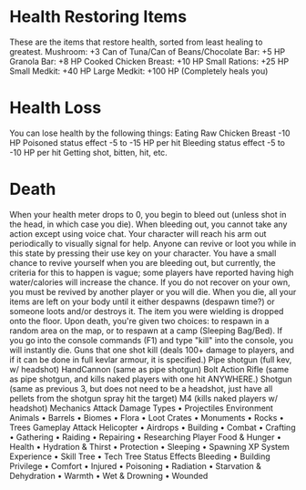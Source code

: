 # Health Restoring Items

These are the items that restore health, sorted from least healing to greatest.
Mushroom: +3
Can of Tuna/Can of Beans/Chocolate Bar: +5 HP
Granola Bar: +8 HP
Cooked Chicken Breast: +10 HP
Small Rations: +25 HP
Small Medkit: +40 HP
Large Medkit: +100 HP (Completely heals you)
# Health Loss

You can lose health by the following things:
Eating Raw Chicken Breast -10 HP
Poisoned status effect -5 to -15 HP per hit
Bleeding status effect -5 to -10 HP per hit
Getting shot, bitten, hit, etc.
# Death

When your health meter drops to 0, you begin to bleed out (unless shot in the head, in which case you die). When bleeding out, you cannot take any action except using voice chat. Your character will reach his arm out periodically to visually signal for help. Anyone can revive or loot you while in this state by pressing their use key on your character. You have a small chance to revive yourself when you are bleeding out, but currently, the criteria for this to happen is vague; some players have reported having high water/calories will increase the chance. If you do not recover on your own, you must be revived by another player or you will die.
When you die, all your items are left on your body until it either despawns (despawn time?) or someone loots and/or destroys it. The item you were wielding is dropped onto the floor.
Upon death, you're given two choices: to respawn in a random area on the map, or to respawn at a camp (Sleeping Bag/Bed). If you go into the console commands (F1) and type "kill" into the console, you will instantly die.
Guns that one shot kill (deals 100+ damage to players, and if it can be done in full kevlar armour, it is specified.)
Pipe shotgun (full kev, w/ headshot)
HandCannon (same as pipe shotgun)
Bolt Action Rifle (same as pipe shotgun, and kills naked players with one hit ANYWHERE.)
Shotgun (same as previous 3, but does not need to be a headshot, just have all pellets from the shotgun spray hit the target)
M4 (kills naked players w/ headshot)
Mechanics
Attack
Damage Types • Projectiles
Environment
Animals • Barrels • Biomes • Flora • Loot Crates • Monuments • Rocks • Trees
Gameplay
Attack Helicopter • Airdrops • Building • Combat • Crafting • Gathering • Raiding • Repairing • Researching
Player
Food & Hunger • Health • Hydration & Thirst • Protection • Sleeping • Spawning
XP System
Experience • Skill Tree • Tech Tree
Status Effects
Bleeding • Building Privilege • Comfort • Injured • Poisoning • Radiation • Starvation & Dehydration • Warmth • Wet & Drowning • Wounded
